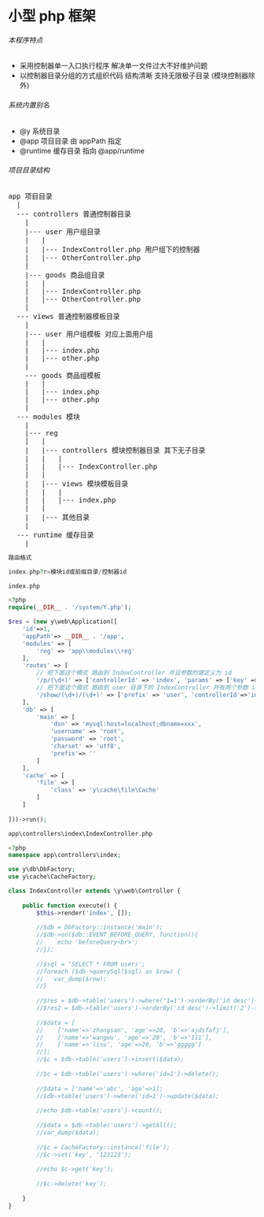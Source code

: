 # 小型 php 框架

###### 本程序特点
* 采用控制器单一入口执行程序 解决单一文件过大不好维护问题
* 以控制器目录分组的方式组织代码 结构清晰 支持无限极子目录 (模块控制器除外)

###### 系统内置别名
* @y  系统目录
* @app  项目目录 由 appPath 指定
* @runtime  缓存目录 指向 @app/runtime

###### 项目目录结构
<pre>
app 项目目录
  |
  --- controllers 普通控制器目录
    |
    |--- user 用户组目录
    |   |
    |   |--- IndexController.php 用户组下的控制器
    |   |--- OtherController.php
    |
    |--- goods 商品组目录
    |   |
    |   |--- IndexController.php
    |   |--- OtherController.php
    |
  --- views 普通控制器模板目录
    |
    |--- user 用户组模板 对应上面用户组
    |   |
    |   |--- index.php
    |   |--- other.php
    |
    --- goods 商品组模板
    |   |
    |   |--- index.php
    |   |--- other.php
    |
  --- modules 模块
    |
    |--- reg
    |   |
    |   |--- controllers 模块控制器目录 其下无子目录
    |   |   |
    |   |   |--- IndexController.php
    |   |
    |   |--- views 模块模板目录
    |   |   |
    |   |   |--- index.php
    |   |
    |   |--- 其他目录
    |
  --- runtime 缓存目录
    |
</pre>

```php
路由格式

index.php?r=模块id或前缀目录/控制器id
```

```php
index.php

<?php
require(__DIR__ . '/system/Y.php');

$res = (new y\web\Application([
	'id'=>1, 
	'appPath'=> __DIR__ . '/app',
	'modules' => [
		'reg' => 'app\\modules\\reg'
	],
    'routes' => [
        // 把下面这个模式 路由到 IndexController 并且参数的键定义为 id
        '/p/(\d+)' => ['controllerId' => 'index', 'params' => ['key' => 'id', 'segment'=>1]],
        // 把下面这个模式 路由到 user 目录下的 IndexController 并有两个参数 id uid
        '/show/(\d+)/(\d+)' => ['prefix' => 'user', 'controllerId'=>'index', 'params' => ['key' => ['id', 'uid'], 'segment'=>[1, 2]]]
    ],
	'db' => [
		'main' => [
			'dsn' => 'mysql:host=localhost;dbname=xxx',
			'username' => 'root',
			'password' => 'root',
			'charset' => 'utf8',
			'prefix'=> ''
		]
	],
    'cache' => [
        'file' => [
            'class' => 'y\cache\file\Cache'
        ]
    ]
	
]))->run();
```

```php
app\controllers\index\IndexController.php

<?php
namespace app\controllers\index;

use y\db\DbFactory;
use y\cache\CacheFactory;

class IndexController extends \y\web\Controller {
	
	public function execute() {
        $this->render('index', []);
        
		//$db = DbFactory::instance('main');
        //$db->on($db::EVENT_BEFORE_QUERY, function(){
        //    echo 'beforeQuery<br>';
        //});
        
		//$sql = 'SELECT * FROM users';
		//foreach ($db->querySql($sql) as $row) {
        //   var_dump($row);
		//}
        
        //$res = $db->table('users')->where('1=1')->orderBy('id desc')->getAll();
        //$res2 = $db->table('users')->orderBy('id desc')->limit('2')->getAll();
        
        //$data = [
        //    ['name'=>'zhangsan', 'age'=>20, 'b'=>'ajdsfafj'],
        //    ['name'=>'wangwu', 'age'=>'20', 'b'=>'111'],
        //    ['name'=>'lisu', 'age'=>20, 'b'=>'ggggg']
        //];
        //$c = $db->table('users')->insert($data);
        
        //$c = $db->table('users')->where('id=1')->delete();
        
        //$data = ['name'=>'abc', 'age'=>1];
        //$db->table('users')->where('id=1')->update($data);
        
        //echo $db->table('users')->count();
        
        //$data = $db->table('users')->getAll();
        //var_dump($data);
        
        //$c = CacheFactory::instance('file');
        //$c->set('key', '123123');
        
        //echo $c->get('key');
        
        //$c->delete('key');
       
	}
}
```
